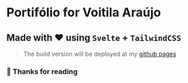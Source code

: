# Portifólio for **Voitila Araújo**

## Made with ❤️ using `Svelte` + `TailwindCSS`

> The build version will be deployed at my [github pages](https://voitaraujo.github.io)

### 🤝 Thanks for reading